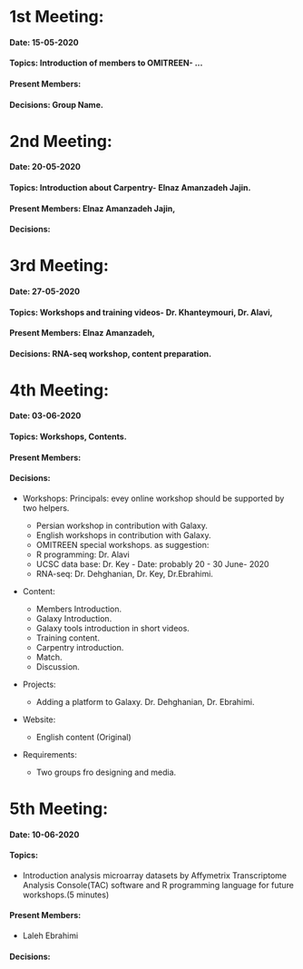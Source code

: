 # 1st Meeting:
#### Date: 15-05-2020
#### Topics: Introduction of members to OMITREEN- ...


#### Present Members: 
#### Decisions: Group Name.



# 2nd Meeting:
#### Date: 20-05-2020

#### Topics: Introduction about Carpentry- Elnaz Amanzadeh Jajin. 

#### Present Members: Elnaz Amanzadeh Jajin, 

#### Decisions: 





# 3rd Meeting: 

#### Date: 27-05-2020

#### Topics: Workshops and training videos- Dr. Khanteymouri, Dr. Alavi,

#### Present Members: Elnaz Amanzadeh, 

#### Decisions: RNA-seq workshop, content preparation.






# 4th Meeting:

#### Date: 03-06-2020

#### Topics: Workshops, Contents.

#### Present Members: 

#### Decisions:
  * Workshops:
  Principals: evey online workshop should be supported by two helpers.
     - Persian workshop in contribution with Galaxy.
     - English workshops in contribution with Galaxy.
     - OMITREEN special workshops.
       as suggestion:
     - R programming: Dr. Alavi
     - UCSC data base: Dr. Key - Date: probably 20 - 30 June- 2020
     - RNA-seq: Dr. Dehghanian, Dr. Key, Dr.Ebrahimi.
   
  * Content:
      - Members Introduction.
      - Galaxy Introduction.
      - Galaxy tools introduction in short videos.
      - Training content.
      - Carpentry introduction.
      - Match.
      - Discussion.
      
  * Projects:
      - Adding a platform to Galaxy. Dr. Dehghanian, Dr. Ebrahimi.
    
  * Website:
      - English content (Original)
  * Requirements:
      - Two groups fro designing and media.
      
      




# 5th Meeting:
#### Date: 10-06-2020

#### Topics: 
 * Introduction analysis microarray datasets by Affymetrix Transcriptome Analysis Console(TAC) software and R programming language for future workshops.(5 minutes) 

#### Present Members: 
 * Laleh Ebrahimi

#### Decisions: 
